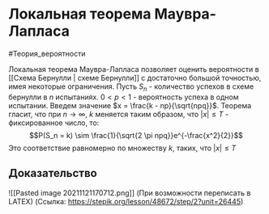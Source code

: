 # Локальная теорема Маувра-Лапласа
#Теория_вероятности 

Локальная теорема Маувра-Лапласа позволяет оценить вероятности в [[Схема Бернулли | схеме Бернулли]] с достаточно большой точностью, имея некоторые ограничения.
Пусть $S_n$ - количество успехов в схеме бернулли в $n$ испытаниях.
$0 < p < 1$ - вероятность успеха в одном испытании.
Введем значение $x = \frac{k - np}{\sqrt{npq}}$. Теорема гласит, что при $n \to \infty$, $k$ меняется таким образом, что $|x| \leq T$ - фиксированное число, то:
$$P(S_n = k) \sim \frac{1}{\sqrt{2 \pi npq}}e^{-\frac{x^2}{2}}$$
Это соответствие равномерно по множеству $k$, таких, что $|x|\leq T$

## Доказательство
![[Pasted image 20211121170712.png]]
(При возможности переписать в LATEX)
(Ссылка: https://stepik.org/lesson/48672/step/2?unit=26445)